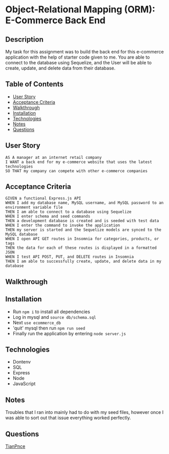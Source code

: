 # Object-Relational Mapping (ORM): E-Commerce Back End

## Description
My task for this assignment was to build the back end for this e-commerce application with the help of starter code given to me. You are able to connect to the database using Sequelize, and the User will be able to create, update, and delete data from their database.

## Table of Contents
* [User Story](#user-story)
* [Acceptance Criteria](#acceptance-criteria)
* [Walkthrough](#walkthrough)
* [Installation](#installation)
* [Technologies](#technologies)
* [Notes](#Notes)
* [Questions](#questions)

## User Story
```
AS A manager at an internet retail company
I WANT a back end for my e-commerce website that uses the latest technologies
SO THAT my company can compete with other e-commerce companies
```

## Acceptance Criteria
```
GIVEN a functional Express.js API
WHEN I add my database name, MySQL username, and MySQL password to an environment variable file
THEN I am able to connect to a database using Sequelize
WHEN I enter schema and seed commands
THEN a development database is created and is seeded with test data
WHEN I enter the command to invoke the application
THEN my server is started and the Sequelize models are synced to the MySQL database
WHEN I open API GET routes in Insomnia for categories, products, or tags
THEN the data for each of these routes is displayed in a formatted JSON
WHEN I test API POST, PUT, and DELETE routes in Insomnia
THEN I am able to successfully create, update, and delete data in my database
```

## Walkthrough 

## Installation
- Run `npm i` to install all dependencies 
- Log in mysql and `source db/schema.sql`
- Next `use ecommerce_db`
- 'quit' mysql then run `npm run seed`
- Finally run the application by entering `node server.js`

## Technologies
- Dontenv
- SQL
- Express
- Node
- JavaScript

## Notes
Troubles that I ran into mainly had to do with my seed files, however once I was able to sort out that issue everything worked perfectly.

## Questions
[TianPnce](https://github.com/TianPnce)

